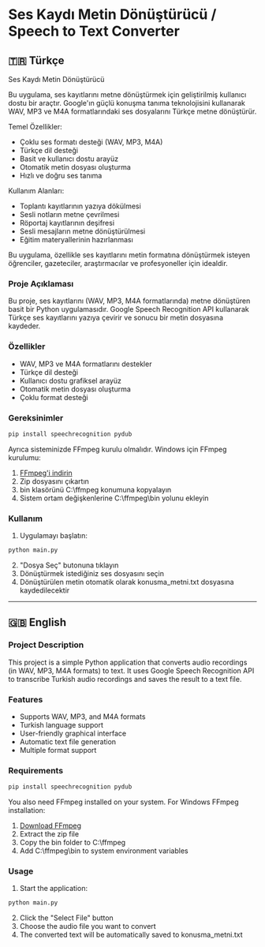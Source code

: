 # Ses Kaydı Metin Dönüştürücü / Speech to Text Converter

## 🇹🇷 Türkçe

Ses Kaydı Metin Dönüştürücü

Bu uygulama, ses kayıtlarını metne dönüştürmek için geliştirilmiş kullanıcı dostu bir araçtır. Google'ın güçlü konuşma tanıma teknolojisini kullanarak WAV, MP3 ve M4A formatlarındaki ses dosyalarını Türkçe metne dönüştürür.

Temel Özellikler:
- Çoklu ses formatı desteği (WAV, MP3, M4A)
- Türkçe dil desteği
- Basit ve kullanıcı dostu arayüz
- Otomatik metin dosyası oluşturma
- Hızlı ve doğru ses tanıma

Kullanım Alanları:
- Toplantı kayıtlarının yazıya dökülmesi
- Sesli notların metne çevrilmesi
- Röportaj kayıtlarının deşifresi
- Sesli mesajların metne dönüştürülmesi
- Eğitim materyallerinin hazırlanması

Bu uygulama, özellikle ses kayıtlarını metin formatına dönüştürmek isteyen öğrenciler, gazeteciler, araştırmacılar ve profesyoneller için idealdir. 

### Proje Açıklaması
Bu proje, ses kayıtlarını (WAV, MP3, M4A formatlarında) metne dönüştüren basit bir Python uygulamasıdır. Google Speech Recognition API kullanarak Türkçe ses kayıtlarını yazıya çevirir ve sonucu bir metin dosyasına kaydeder.

### Özellikler
- WAV, MP3 ve M4A formatlarını destekler
- Türkçe dil desteği
- Kullanıcı dostu grafiksel arayüz
- Otomatik metin dosyası oluşturma
- Çoklu format desteği

### Gereksinimler
```bash
pip install speechrecognition pydub
```

Ayrıca sisteminizde FFmpeg kurulu olmalıdır. Windows için FFmpeg kurulumu:
1. [FFmpeg'i indirin](https://github.com/BtbN/FFmpeg-Builds/releases)
2. Zip dosyasını çıkartın
3. bin klasörünü C:\ffmpeg konumuna kopyalayın
4. Sistem ortam değişkenlerine C:\ffmpeg\bin yolunu ekleyin

### Kullanım
1. Uygulamayı başlatın:
```bash
python main.py
```
2. "Dosya Seç" butonuna tıklayın
3. Dönüştürmek istediğiniz ses dosyasını seçin
4. Dönüştürülen metin otomatik olarak konusma_metni.txt dosyasına kaydedilecektir

---

## 🇬🇧 English

### Project Description
This project is a simple Python application that converts audio recordings (in WAV, MP3, M4A formats) to text. It uses Google Speech Recognition API to transcribe Turkish audio recordings and saves the result to a text file.

### Features
- Supports WAV, MP3, and M4A formats
- Turkish language support
- User-friendly graphical interface
- Automatic text file generation
- Multiple format support

### Requirements
```bash
pip install speechrecognition pydub
```

You also need FFmpeg installed on your system. For Windows FFmpeg installation:
1. [Download FFmpeg](https://github.com/BtbN/FFmpeg-Builds/releases)
2. Extract the zip file
3. Copy the bin folder to C:\ffmpeg
4. Add C:\ffmpeg\bin to system environment variables

### Usage
1. Start the application:
```bash
python main.py
```
2. Click the "Select File" button
3. Choose the audio file you want to convert
4. The converted text will be automatically saved to konusma_metni.txt 